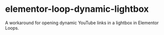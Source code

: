 # elementor-loop-dynamic-lightbox
A workaround for opening dynamic YouTube links in a lightbox in Elementor Loops.
